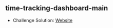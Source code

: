 ## time-tracking-dashboard-main

- Challenge Solution: [Website](https://alejandrojust.github.io/time-tracking-dashboard-main/)
